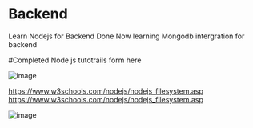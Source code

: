 # Backend
Learn Nodejs for Backend Done
Now learning Mongodb intergration for backend


#Completed Node js tutotrails form here 

![image](https://user-images.githubusercontent.com/90677747/190843415-c37b9632-c9d8-44ac-8f7d-4721c99e3343.png)



https://www.w3schools.com/nodejs/nodejs_filesystem.asp
https://www.w3schools.com/nodejs/nodejs_filesystem.asp

![image](https://user-images.githubusercontent.com/90677747/190843454-53db4bb7-e001-4804-a3d5-346c7887a85b.png)


